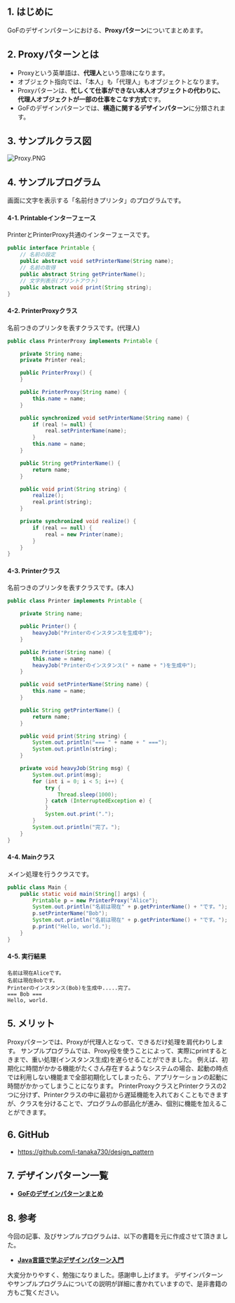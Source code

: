 ## 1. はじめに

GoFのデザインパターンにおける、**Proxyパターン**についてまとめます。

## 2. Proxyパターンとは
- Proxyという英単語は、**代理人**という意味になります。
- オブジェクト指向では、「本人」も「代理人」もオブジェクトとなります。
- Proxyパターンは、**忙しくて仕事ができない本人オブジェクトの代わりに、代理人オブジェクトが一部の仕事をこなす方式**です。
- GoFのデザインパターンでは、**構造に関するデザインパターン**に分類されます。

## 3. サンプルクラス図
![Proxy.PNG](https://qiita-image-store.s3.amazonaws.com/0/247638/4af33b52-61cc-5c7e-3784-be7892b6542b.png)

## 4. サンプルプログラム
画面に文字を表示する「名前付きプリンタ」のプログラムです。

#### 4-1. Printableインターフェース
PrinterとPrinterProxy共通のインターフェースです。

```java:Printable.java
public interface Printable {
	// 名前の設定
	public abstract void setPrinterName(String name);
	// 名前の取得
	public abstract String getPrinterName();
	// 文字列表示(プリントアウト)
	public abstract void print(String string);
}
```

#### 4-2. PrinterProxyクラス
名前つきのプリンタを表すクラスです。(代理人)

```java:PrinterProxy.java
public class PrinterProxy implements Printable {

	private String name;
	private Printer real;

	public PrinterProxy() {
	}

	public PrinterProxy(String name) {
		this.name = name;
	}

	public synchronized void setPrinterName(String name) {
		if (real != null) {
			real.setPrinterName(name);
		}
		this.name = name;
	}

	public String getPrinterName() {
		return name;
	}

	public void print(String string) {
		realize();
		real.print(string);
	}

	private synchronized void realize() {
		if (real == null) {
			real = new Printer(name);
		}
	}
}
```

#### 4-3. Printerクラス
名前つきのプリンタを表すクラスです。(本人)

```java:Printer.java
public class Printer implements Printable {

	private String name;

	public Printer() {
		heavyJob("Printerのインスタンスを生成中");
	}

	public Printer(String name) {
		this.name = name;
		heavyJob("Printerのインスタンス(" + name + ")を生成中");
	}

	public void setPrinterName(String name) {
		this.name = name;
	}

	public String getPrinterName() {
		return name;
	}

	public void print(String string) {
		System.out.println("=== " + name + " ===");
		System.out.println(string);
	}

	private void heavyJob(String msg) {
		System.out.print(msg);
		for (int i = 0; i < 5; i++) {
			try {
				Thread.sleep(1000);
			} catch (InterruptedException e) {
			}
			System.out.print(".");
		}
		System.out.println("完了。");
	}
}
```

#### 4-4. Mainクラス
メイン処理を行うクラスです。

```java:Main.java
public class Main {
	public static void main(String[] args) {
		Printable p = new PrinterProxy("Alice");
		System.out.println("名前は現在" + p.getPrinterName() + "です。");
		p.setPrinterName("Bob");
		System.out.println("名前は現在" + p.getPrinterName() + "です。");
		p.print("Hello, world.");
	}
}
```

#### 4-5. 実行結果
```
名前は現在Aliceです。
名前は現在Bobです。
Printerのインスタンス(Bob)を生成中.....完了。
=== Bob ===
Hello, world.
```

## 5. メリット
Proxyパターンでは、Proxyが代理人となって、できるだけ処理を肩代わりします。
サンプルプログラムでは、Proxy役を使うことによって、実際にprintするときまで、重い処理(インスタンス生成)を遅らせることができました。
例えば、初期化に時間がかかる機能がたくさん存在するようなシステムの場合、起動の時点では利用しない機能まで全部初期化してしまったら、アプリケーションの起動に時間がかかってしまうことになります。
PrinterProxyクラスとPrinterクラスの2つに分けず、Printerクラスの中に最初から遅延機能を入れておくこともできますが、クラスを分けることで、プログラムの部品化が進み、個別に機能を加えることができます。

## 6. GitHub
- https://github.com/i-tanaka730/design_pattern

## 7. デザインパターン一覧
- [**GoFのデザインパターンまとめ**](https://github.com/i-tanaka730/design_pattern/blob/master/docs/GoFのデザインパターンまとめ.md)

## 8. 参考
今回の記事、及びサンプルプログラムは、以下の書籍を元に作成させて頂きました。

- [**Java言語で学ぶデザインパターン入門**](
https://www.amazon.co.jp/%E5%A2%97%E8%A3%9C%E6%94%B9%E8%A8%82%E7%89%88Java%E8%A8%80%E8%AA%9E%E3%81%A7%E5%AD%A6%E3%81%B6%E3%83%87%E3%82%B6%E3%82%A4%E3%83%B3%E3%83%91%E3%82%BF%E3%83%BC%E3%83%B3%E5%85%A5%E9%96%80-%E7%B5%90%E5%9F%8E-%E6%B5%A9/dp/4797327030/ref=sr_1_1?ie=UTF8&qid=1549628781)

大変分かりやすく、勉強になりました。感謝申し上げます。
デザインパターンやサンプルプログラムについての説明が詳細に書かれていますので、是非書籍の方もご覧ください。
